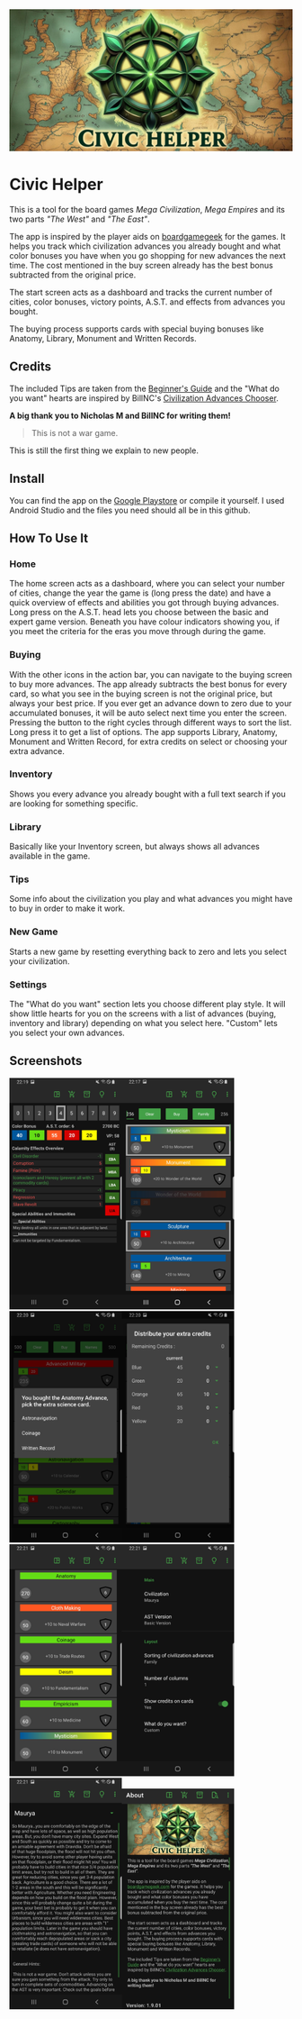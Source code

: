 <img src="./img/Feature_Graphic.webp" alt="Feature" width="600"/>

# Civic Helper

This is a tool for the board games *Mega Civilization*,
*Mega Empires* and its two parts *"The West"* and *"The East"*.

The app is inspired by the player aids
on [boardgamegeek](https://boardgamegeek.com/boardgame/184424/mega-civilization) for the games.
It helps you track which civilization advances you already bought and what color bonuses you have
when you go shopping for new advances the next time. The cost mentioned in the buy screen already
has the best bonus subtracted from the original price.

The start screen acts as a dashboard and tracks the current number of cities, color bonuses,
victory points, A.S.T. and effects from advances you bought.

The buying process supports cards with special buying bonuses like Anatomy, Library, Monument and
Written Records.

## Credits

The included Tips are taken from
the [Beginner's Guide](https://boardgamegeek.com/filepage/125855/beginners-guide-for-the-different-nations")
and the "What do you want" hearts are inspired by BillNC's
[Civilization Advances Chooser](https://boardgamegeek.com/filepage/218745/mega-civilization-civilization-advances-chooser).

**A big thank you to Nicholas M and BillNC for writing them!**

> This is not a war game.

This is still the first thing we explain to new people.

## Install

You can find the app on
the [Google Playstore](https://play.google.com/store/apps/details?id=org.tesira.civic) or compile it
yourself.
I used Android Studio and the files you need should all be in this github.

## How To Use It

### Home

The home screen acts as a dashboard, where you can select your number of cities, change the year the
game is (long press the date) and have a quick overview of effects and abilities you got through
buying advances. Long press on the A.S.T. head lets you choose between the basic and expert game
version. Beneath you have colour indicators showing you, if you meet the criteria for the eras you
move through during the game.

### Buying

With the other icons in the action bar, you can navigate to the buying screen to
buy more advances. The app already subtracts the best bonus for every card, so what you see in the
buying screen is not the original price, but always your best price. If you ever get an advance down
to zero due to your accumulated bonuses, it will be auto select next time you enter the screen.
Pressing the button to the right cycles through different ways to sort the list. Long press it to
get a list of options. The app supports Library, Anatomy, Monument and Written Record, for extra
credits on select or choosing your extra advance.

### Inventory

Shows you every advance you already bought with a full text search if you are looking for something
specific.

### Library

Basically like your Inventory screen, but always shows all advances available in the game.

### Tips

Some info about the civilization you play and what advances you might have to buy in order to make
it work.

### New Game

Starts a new game by resetting everything back to zero and lets you select your civilization.

### Settings

The "What do you want" section lets you choose different play style. It will show little hearts for
you on the screens with a list of advances (buying, inventory and library) depending on what you
select here. "Custom" lets you select your own advances.

## Screenshots

<img src="./img/Dashboard.jpg" alt="Dashboard" width="200"/><img src="./img/Buying.jpg" alt="Buying" width="200"/>
<img src="./img/Anatomy.jpg" alt="Anatomy" width="200"/><img src="./img/Extra_Credits.jpg" alt="Extra_Credits" width="200"/>
<img src="./img/Inventory.jpg" alt="Inventory" width="200"/><img src="./img/Settings.jpg" alt="Settings" width="200"/>
<img src="./img/Tips.jpg" alt="Tips" width="200"/><img src="./img/About.jpg" alt="About" width="200"/>
